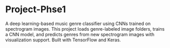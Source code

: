 # Project-Phse1
 A deep learning-based music genre classifier using CNNs trained on spectrogram images. This project loads genre-labeled image folders, trains a CNN model, and predicts genres from new spectrogram images with visualization support. Built with TensorFlow and Keras.
